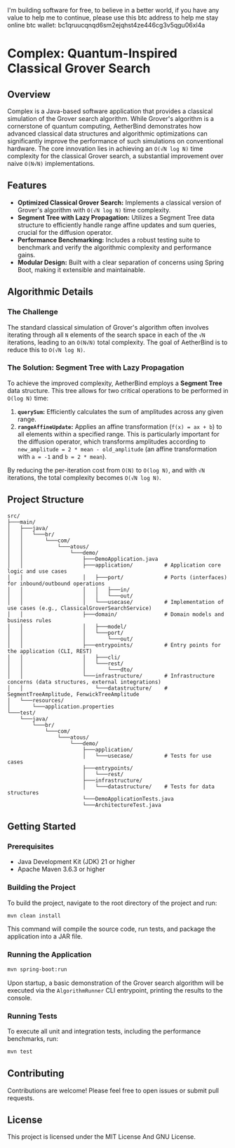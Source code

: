 I'm building software for free, to believe in a better world, if you have any value to help me to continue, please use this btc address to help me stay online
btc wallet: bc1qruucqnqd6sm2ejqhst4ze446cg3v5qgu06xl4a

# Complex: Quantum-Inspired Classical Grover Search

## Overview

Complex is a Java-based software application that provides a classical simulation of the Grover search algorithm. While Grover's algorithm is a cornerstone of quantum computing, AetherBind demonstrates how advanced classical data structures and algorithmic optimizations can significantly improve the performance of such simulations on conventional hardware. The core innovation lies in achieving an `O(√N log N)` time complexity for the classical Grover search, a substantial improvement over naive `O(N√N)` implementations.

## Features

*   **Optimized Classical Grover Search:** Implements a classical version of Grover's algorithm with `O(√N log N)` time complexity.
*   **Segment Tree with Lazy Propagation:** Utilizes a Segment Tree data structure to efficiently handle range affine updates and sum queries, crucial for the diffusion operator.
*   **Performance Benchmarking:** Includes a robust testing suite to benchmark and verify the algorithmic complexity and performance gains.
*   **Modular Design:** Built with a clear separation of concerns using Spring Boot, making it extensible and maintainable.

## Algorithmic Details

### The Challenge

The standard classical simulation of Grover's algorithm often involves iterating through all `N` elements of the search space in each of the `√N` iterations, leading to an `O(N√N)` total complexity. The goal of AetherBind is to reduce this to `O(√N log N)`.

### The Solution: Segment Tree with Lazy Propagation

To achieve the improved complexity, AetherBind employs a **Segment Tree** data structure. This tree allows for two critical operations to be performed in `O(log N)` time:

1.  **`querySum`:** Efficiently calculates the sum of amplitudes across any given range.
2.  **`rangeAffineUpdate`:** Applies an affine transformation (`f(x) = ax + b`) to all elements within a specified range. This is particularly important for the diffusion operator, which transforms amplitudes according to `new_amplitude = 2 * mean - old_amplitude` (an affine transformation with `a = -1` and `b = 2 * mean`).

By reducing the per-iteration cost from `O(N)` to `O(log N)`, and with `√N` iterations, the total complexity becomes `O(√N log N)`.

## Project Structure

```
src/
├───main/
│   ├───java/
│   │   └───br/
│   │       └───com/
│   │           └───atous/
│   │               └───demo/
│   │                   ├───DemoApplication.java
│   │                   ├───application/          # Application core logic and use cases
│   │                   │   ├───port/             # Ports (interfaces) for inbound/outbound operations
│   │                   │   │   ├───in/
│   │                   │   │   └───out/
│   │                   │   └───usecase/          # Implementation of use cases (e.g., ClassicalGroverSearchService)
│   │                   ├───domain/               # Domain models and business rules
│   │                   │   ├───model/
│   │                   │   └───port/
│   │                   │       └───out/
│   │                   ├───entrypoints/          # Entry points for the application (CLI, REST)
│   │                   │   ├───cli/
│   │                   │   └───rest/
│   │                   │       └───dto/
│   │                   └───infrastructure/       # Infrastructure concerns (data structures, external integrations)
│   │                       └───datastructure/    # SegmentTreeAmplitude, FenwickTreeAmplitude
│   └───resources/
│       └───application.properties
└───test/
    └───java/
        └───br/
            └───com/
                └───atous/
                    └───demo/
                        ├───application/
                        │   └───usecase/          # Tests for use cases
                        ├───entrypoints/
                        │   └───rest/
                        ├───infrastructure/
                        │   └───datastructure/    # Tests for data structures
                        └───DemoApplicationTests.java
                        └───ArchitectureTest.java

```

## Getting Started

### Prerequisites

*   Java Development Kit (JDK) 21 or higher
*   Apache Maven 3.6.3 or higher

### Building the Project

To build the project, navigate to the root directory of the project and run:

```bash
mvn clean install
```

This command will compile the source code, run tests, and package the application into a JAR file.

### Running the Application

```bash
mvn spring-boot:run
```

Upon startup, a basic demonstration of the Grover search algorithm will be executed via the `AlgorithmRunner` CLI entrypoint, printing the results to the console.

### Running Tests

To execute all unit and integration tests, including the performance benchmarks, run:

```bash
mvn test
```

## Contributing

Contributions are welcome! Please feel free to open issues or submit pull requests.

## License

This project is licensed under the MIT License And GNU License.
